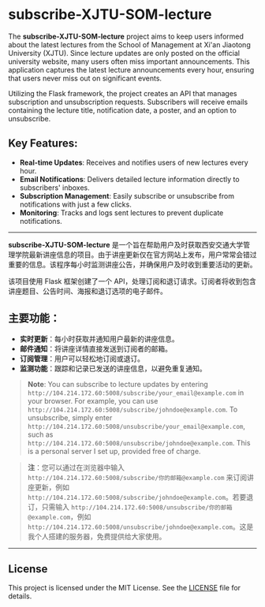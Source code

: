# subscribe-XJTU-SOM-lecture

The **subscribe-XJTU-SOM-lecture** project aims to keep users informed about the latest lectures from the School of Management at Xi'an Jiaotong University (XJTU). Since lecture updates are only posted on the official university website, many users often miss important announcements. This application captures the latest lecture announcements every hour, ensuring that users never miss out on significant events.

Utilizing the Flask framework, the project creates an API that manages subscription and unsubscription requests. Subscribers will receive emails containing the lecture title, notification date, a poster, and an option to unsubscribe.

## Key Features:
- **Real-time Updates**: Receives and notifies users of new lectures every hour.
- **Email Notifications**: Delivers detailed lecture information directly to subscribers' inboxes.
- **Subscription Management**: Easily subscribe or unsubscribe from notifications with just a few clicks.
- **Monitoring**: Tracks and logs sent lectures to prevent duplicate notifications.

---

**subscribe-XJTU-SOM-lecture** 是一个旨在帮助用户及时获取西安交通大学管理学院最新讲座信息的项目。由于讲座更新仅在官方网站上发布，用户常常会错过重要的信息。该程序每小时监测讲座公告，并确保用户及时收到重要活动的更新。

该项目使用 Flask 框架创建了一个 API，处理订阅和退订请求。订阅者将收到包含讲座题目、公告时间、海报和退订选项的电子邮件。

## 主要功能：
- **实时更新**：每小时获取并通知用户最新的讲座信息。
- **邮件通知**：将讲座详情直接发送到订阅者的邮箱。
- **订阅管理**：用户可以轻松地订阅或退订。
- **监测功能**：跟踪和记录已发送的讲座信息，以避免重复通知。

> **Note**: You can subscribe to lecture updates by entering `http://104.214.172.60:5008/subscribe/your_email@example.com` in your browser. For example, you can use `http://104.214.172.60:5008/subscribe/johndoe@example.com`. To unsubscribe, simply enter `http://104.214.172.60:5008/unsubscribe/your_email@example.com`, such as `http://104.214.172.60:5008/unsubscribe/johndoe@example.com`. This is a personal server I set up, provided free of charge.

> **注**：您可以通过在浏览器中输入 `http://104.214.172.60:5008/subscribe/你的邮箱@example.com` 来订阅讲座更新，例如 `http://104.214.172.60:5008/subscribe/johndoe@example.com`。若要退订，只需输入 `http://104.214.172.60:5008/unsubscribe/你的邮箱@example.com`，例如 `http://104.214.172.60:5008/unsubscribe/johndoe@example.com`。这是我个人搭建的服务器，免费提供给大家使用。

---

## License

This project is licensed under the MIT License. See the [LICENSE](LICENSE) file for details.
